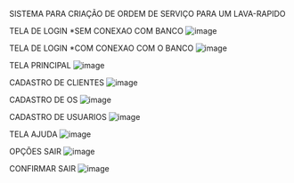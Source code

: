 SISTEMA PARA CRIAÇÃO DE ORDEM DE SERVIÇO PARA UM LAVA-RAPIDO

TELA DE LOGIN *SEM CONEXAO COM BANCO
![image](https://github.com/user-attachments/assets/ac3022b4-9a22-4e0a-bc5f-2cfc11928aaf)

TELA DE LOGIN *COM CONEXAO COM O BANCO
![image](https://github.com/user-attachments/assets/46c80b0a-1479-41ec-a350-0003e84c0e6a)

TELA PRINCIPAL
![image](https://github.com/user-attachments/assets/813bf647-6c98-4990-bed2-44c3f4014dc1)

CADASTRO DE CLIENTES
![image](https://github.com/user-attachments/assets/3a033caf-25d2-49bd-9b6f-61f5d194509e)

CADASTRO DE OS
![image](https://github.com/user-attachments/assets/f8cb17e6-d347-453f-bf2d-cf0c6c953b0e)

CADASTRO DE USUARIOS
![image](https://github.com/user-attachments/assets/d08a9f28-e2eb-43b3-8218-886bd5dd1a6e)

TELA AJUDA
![image](https://github.com/user-attachments/assets/23e9999b-f1a7-47b0-b082-b9cc907731db)

OPÇÕES SAIR
![image](https://github.com/user-attachments/assets/0fede16f-036a-4c24-8dd3-1a335142a9ae)

CONFIRMAR SAIR
![image](https://github.com/user-attachments/assets/5329a3fc-39c7-44d9-b30c-ebf71a9bd62a)
